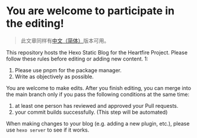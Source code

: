 # You are welcome to participate in the editing!

> 此文章同样有[中文（简体）](https://github.com/Heart-Fire-Project/hfpro-blog/blob/main/README.md)版本可用。

This repository hosts the Hexo Static Blog for the Heartfire Project. Please follow these rules before editing or adding new content. 1:

1. Please use pnpm for the package manager.
2. Write as objectively as possible.

You are welcome to make edits. After you finish editing, you can merge into the main branch only if you pass the following conditions at the same time:

1. at least one person has reviewed and approved your Pull requests.
2. your commit builds successfully. (This step will be automated)

When making changes to your blog (e.g. adding a new plugin, etc.), please use `hexo server` to see if it works.
